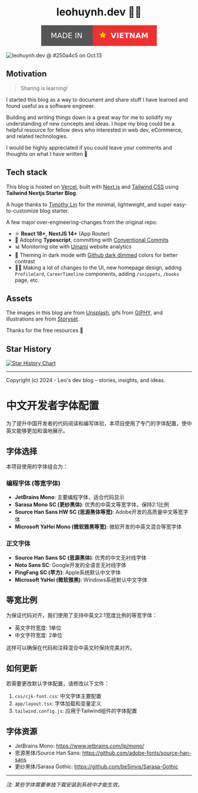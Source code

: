 <h1 align="center">leohuynh.dev 🧑‍💻</h1>

<div align="center">

[![Made in Vietnam](https://raw.githubusercontent.com/webuild-community/badge/master/svg/made-modern.svg)](https://leohuynh.dev)

</div>

![leohuynh.dev @ #250a4c5 on Oct.13](https://cdn.shopify.com/s/files/1/0669/0262/2504/files/pawelzmarlak-2024-10-12T14_51_02.315Z.png?v=1728744886)

## Motivation

> Sharing is learning!

I started this blog as a way to document and share stuff I have learned and found useful as a software engineer.

Building and writing things down is a great way for me to solidify my understanding of new concepts and ideas. I hope my blog could be a helpful resource for fellow devs who interested in web dev, eCommerce, and related technologies.

I would be highly appreciated if you could leave your comments and thoughts on what I have written 🍻

## Tech stack

This blog is hosted on [Vercel](https://vercel.com/), built with [Next.js](https://nextjs.org/) and [Tailwind CSS](https://tailwindcss.com/) using **Tailwind Nextjs Starter Blog**.

A huge thanks to [Timothy Lin](https://twitter.com/timlrxx) for the minimal, lightweight, and super easy-to-customize blog starter.

A few major over-engineering-changes from the original repo:

- ⚛️ **React 18+**, **NextJS 14+** (App Router)
- 🎉 Adopting **Typescript**, committing with [Conventional Commits](https://www.conventionalcommits.org/)
- 📊 Monitoring site with [Umami](https://umami.is/) website analytics
- 👀 Theming in dark mode with [Github dark dimmed](https://github.blog/changelog/2021-04-14-dark-and-dimmed-themes-are-now-generally-available/) colors for better contrast
- 👨‍💻 Making a lot of changes to the UI, new homepage design, adding `ProfileCard`, `CareerTimeline` components, adding `/snippets`, `/books` page, etc.

## Assets

The images in this blog are from [Unsplash](https://unsplash.com/), gifs from [GIPHY](https://giphy.com/), and illustrations are from [Storyset](https://storyset.com/).

Thanks for the free resources 🙏

## Star History

<a href="https://star-history.com/#hta218/leohuynh.dev&Date">
 <picture>
   <source media="(prefers-color-scheme: dark)" srcset="https://api.star-history.com/svg?repos=hta218/leohuynh.dev&type=Date&theme=dark" />
   <source media="(prefers-color-scheme: light)" srcset="https://api.star-history.com/svg?repos=hta218/leohuynh.dev&type=Date" />
   <img alt="Star History Chart" src="https://api.star-history.com/svg?repos=hta218/leohuynh.dev&type=Date" />
 </picture>
</a>

---

Copyright (c) 2024 - Leo's dev blog – stories, insights, and ideas.

# 中文开发者字体配置

为了提升中国开发者的代码阅读和编写体验，本项目使用了专门的字体配置，使中英文能够更加和谐地展示。

## 字体选择

本项目使用的字体组合为：

### 编程字体 (等宽字体)

- **JetBrains Mono**: 主要编程字体，适合代码显示
- **Sarasa Mono SC (更纱黑体)**: 优秀的中英文等宽字体，保持2:1比例
- **Source Han Sans HW SC (思源黑体等宽)**: Adobe开发的高质量中文等宽字体
- **Microsoft YaHei Mono (微软雅黑等宽)**: 微软开发的中英文混合等宽字体

### 正文字体

- **Source Han Sans SC (思源黑体)**: 优秀的中文无衬线字体
- **Noto Sans SC**: Google开发的全语言无衬线字体
- **PingFang SC (苹方)**: Apple系统默认中文字体
- **Microsoft YaHei (微软雅黑)**: Windows系统默认中文字体

## 等宽比例

为保证代码对齐，我们使用了支持中英文2:1宽度比例的等宽字体：

- 英文字符宽度: 1单位
- 中文字符宽度: 2单位

这样可以确保在代码和注释混合中英文时保持完美对齐。

## 如何更新

若需要更改默认字体配置，请修改以下文件：

1. `css/cjk-font.css`: 中文字体主要配置
2. `app/layout.tsx`: 字体加载和变量定义
3. `tailwind.config.js`: 应用于Tailwind组件的字体配置

## 字体资源

- JetBrains Mono: https://www.jetbrains.com/lp/mono/
- 思源黑体/Source Han Sans: https://github.com/adobe-fonts/source-han-sans
- 更纱黑体/Sarasa Gothic: https://github.com/be5invis/Sarasa-Gothic

---

_注: 某些字体需要单独下载安装到系统中才能生效。_
